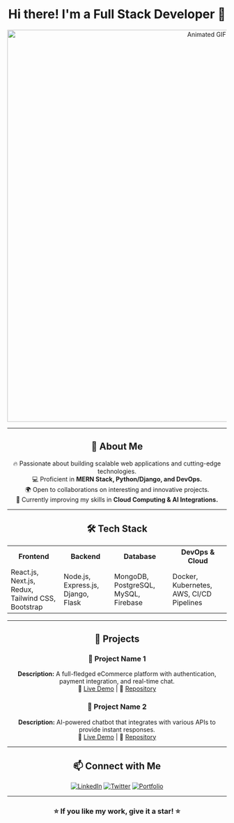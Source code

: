 # <h1 align="center">Hi there! I'm a Full Stack Developer 🚀</h1>

<p align="center">
  <img src="abc.gif" alt="Animated GIF" width="900" />
</p>

---

<h2 align="center">🌟 About Me</h2>

<p align="center">
🔥 Passionate about building scalable web applications and cutting-edge technologies.<br>
💻 Proficient in <strong>MERN Stack, Python/Django, and DevOps.</strong><br>
🌍 Open to collaborations on interesting and innovative projects.<br>
🎯 Currently improving my skills in <strong>Cloud Computing & AI Integrations.</strong>
</p>

---

<h2 align="center">🛠️ Tech Stack</h2>

<table align="center">
<tr>
  <th>Frontend</th>
  <th>Backend</th>
  <th>Database</th>
  <th>DevOps & Cloud</th>
</tr>
<tr>
  <td>React.js, Next.js, Redux, Tailwind CSS, Bootstrap</td>
  <td>Node.js, Express.js, Django, Flask</td>
  <td>MongoDB, PostgreSQL, MySQL, Firebase</td>
  <td>Docker, Kubernetes, AWS, CI/CD Pipelines</td>
</tr>
</table>

---

<h2 align="center">🚀 Projects</h2>

<h3 align="center">🔹 Project Name 1</h3>
<p align="center">
<strong>Description:</strong> A full-fledged eCommerce platform with authentication, payment integration, and real-time chat.<br>
🔗 <a href="#">Live Demo</a> | 📂 <a href="#">Repository</a>
</p>

<h3 align="center">🔹 Project Name 2</h3>
<p align="center">
<strong>Description:</strong> AI-powered chatbot that integrates with various APIs to provide instant responses.<br>
🔗 <a href="#">Live Demo</a> | 📂 <a href="#">Repository</a>
</p>

---

<h2 align="center">📫 Connect with Me</h2>

<p align="center">
<a href="#"><img src="https://img.shields.io/badge/LinkedIn-blue?logo=linkedin" alt="LinkedIn"></a>
<a href="#"><img src="https://img.shields.io/badge/Twitter-black?logo=twitter" alt="Twitter"></a>
<a href="#"><img src="https://img.shields.io/badge/Portfolio-orange?logo=react" alt="Portfolio"></a>
</p>

---

<h3 align="center">⭐ If you like my work, give it a star! ⭐</h3>




